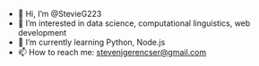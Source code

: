 - 👋 Hi, I’m @StevieG223
- 👀 I’m interested in data science, computational linguistics, web development
- 🌱 I’m currently learning Python, Node.js
- 📫 How to reach me: stevenjgerencser@gmail.com
